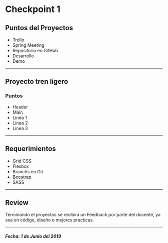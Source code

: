 # Checkpoint 1                                         
## Puntos del Proyectos
 * Trello
 * Spring Meeting
 * Repositorio en GitHub
 * Desarrollo
 * Demo
 
 --------------------------------------------
## Proyecto tren ligero
### Puntos
 * Header
 * Main
 * Linea 1
 * Linea 2
 * Linea 3
 
 --------------------------------------------
## Requerimientos
 * Grid CSS
 * Flexbox
 * Branchs en Git
 * Boostrap
 * SASS
 
 --------------------------------------------
## Review
Terminando el proyectos se recibira un Feedback por parte del docente, ya sea en código, diseño o mejores practicas.

--------------------------------------------
##### Fecha: 1 de Junio del 2019
